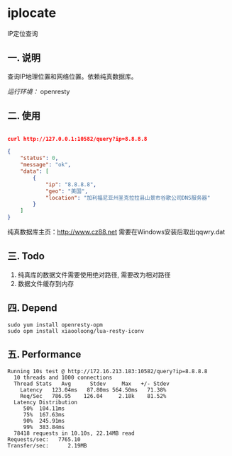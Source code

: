 # iplocate 

IP定位查询

一. 说明
-----------
查询IP地理位置和网络位置。依赖纯真数据库。

*运行环境：* openresty


二. 使用
-----------

```json

curl http://127.0.0.1:10582/query?ip=8.8.8.8

{
    "status": 0,
    "message": "ok",
    "data": [
        {
            "ip": "8.8.8.8",
            "geo": "美国",
            "location": "加利福尼亚州圣克拉拉县山景市谷歌公司DNS服务器"
        }
    ]
}
```

纯真数据库主页：http://www.cz88.net
需要在Windows安装后取出qqwry.dat


三. Todo
-----------

1. 纯真库的数据文件需要使用绝对路径, 需要改为相对路径
2. 数据文件缓存到内存


四. Depend
-----------

```
sudo yum install openresty-opm
sudo opm install xiaooloong/lua-resty-iconv
```

五. Performance
-----------

```
Running 10s test @ http://172.16.213.183:10582/query?ip=8.8.8.8
  10 threads and 1000 connections
  Thread Stats   Avg      Stdev     Max   +/- Stdev
    Latency   123.04ms   87.80ms 564.50ms   71.38%
    Req/Sec   786.95    126.04     2.18k    81.52%
  Latency Distribution
     50%  104.11ms
     75%  167.63ms
     90%  245.91ms
     99%  383.84ms
  78418 requests in 10.10s, 22.14MB read
Requests/sec:   7765.10
Transfer/sec:      2.19MB
```
